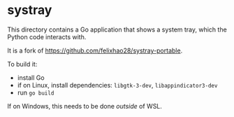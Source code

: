 # systray

This directory contains a Go application that shows a system tray, which the Python code interacts with.

It is a fork of https://github.com/felixhao28/systray-portable.

To build it:

- install Go
- if on Linux, install dependencies: `libgtk-3-dev`, `libappindicator3-dev`
- run `go build`

If on Windows, this needs to be done *outside* of WSL.
